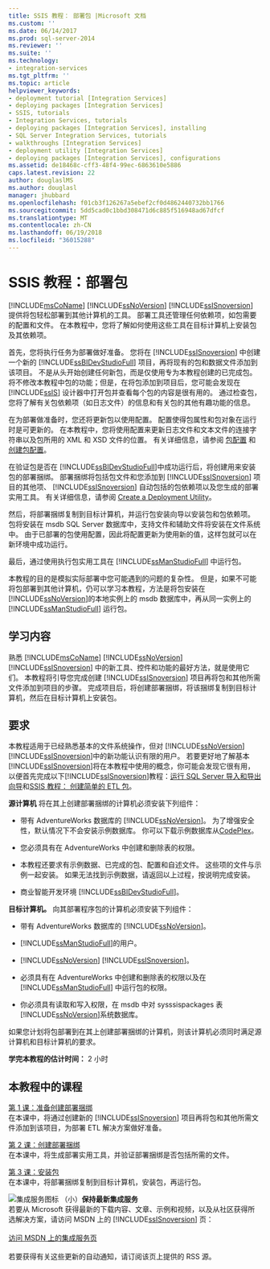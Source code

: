 ```yaml
---
title: SSIS 教程： 部署包 |Microsoft 文档
ms.custom: ''
ms.date: 06/14/2017
ms.prod: sql-server-2014
ms.reviewer: ''
ms.suite: ''
ms.technology:
- integration-services
ms.tgt_pltfrm: ''
ms.topic: article
helpviewer_keywords:
- deployment tutorial [Integration Services]
- deploying packages [Integration Services]
- SSIS, tutorials
- Integration Services, tutorials
- deploying packages [Integration Services], installing
- SQL Server Integration Services, tutorials
- walkthroughs [Integration Services]
- deployment utility [Integration Services]
- deploying packages [Integration Services], configurations
ms.assetid: de18468c-cff3-48f4-99ec-6863610e5886
caps.latest.revision: 22
author: douglaslMS
ms.author: douglasl
manager: jhubbard
ms.openlocfilehash: f01cb3f126267a5ebef2cf0d4862440732bb1766
ms.sourcegitcommit: 5dd5cad0c1bbd308471d6c885f516948ad67dfcf
ms.translationtype: MT
ms.contentlocale: zh-CN
ms.lasthandoff: 06/19/2018
ms.locfileid: "36015288"
---
```

# <a name="ssis-tutorial-deploying-packages"></a>SSIS 教程：部署包
  [!INCLUDE[msCoName](../includes/msconame-md.md)] [!INCLUDE[ssNoVersion](../includes/ssnoversion-md.md)] [!INCLUDE[ssISnoversion](../includes/ssisnoversion-md.md)] 提供将包轻松部署到其他计算机的工具。 部署工具还管理任何依赖项，如包需要的配置和文件。 在本教程中，您将了解如何使用这些工具在目标计算机上安装包及其依赖项。  
  
 首先，您将执行任务为部署做好准备。 您将在 [!INCLUDE[ssISnoversion](../includes/ssisnoversion-md.md)] 中创建一个新的 [!INCLUDE[ssBIDevStudioFull](../includes/ssbidevstudiofull-md.md)] 项目，再将现有的包和数据文件添加到该项目。 不是从头开始创建任何新包，而是仅使用专为本教程创建的已完成包。 将不修改本教程中包的功能；但是，在将包添加到项目后，您可能会发现在 [!INCLUDE[ssIS](../includes/ssis-md.md)] 设计器中打开包并查看每个包的内容是很有用的。 通过检查包，您将了解有关包依赖项（如日志文件）的信息和有关包的其他有趣功能的信息。  
  
 在为部署做准备时，您还将更新包以使用配置。 配置使得包属性和包对象在运行时是可更新的。 在本教程中，您将使用配置来更新日志文件和文本文件的连接字符串以及包所用的 XML 和 XSD 文件的位置。 有关详细信息，请参阅 [包配置](../../2014/integration-services/package-configurations.md) 和 [创建包配置](../../2014/integration-services/create-package-configurations.md)。  
  
 在验证包是否在 [!INCLUDE[ssBIDevStudioFull](../includes/ssbidevstudiofull-md.md)]中成功运行后，将创建用来安装包的部署捆绑。 部署捆绑将包括包文件和您添加到 [!INCLUDE[ssISnoversion](../includes/ssisnoversion-md.md)] 项目的其他项、 [!INCLUDE[ssISnoversion](../includes/ssisnoversion-md.md)] 自动包括的包依赖项以及您生成的部署实用工具。 有关详细信息，请参阅 [Create a Deployment Utility](../../2014/integration-services/create-a-deployment-utility.md)。  
  
 然后，将部署捆绑复制到目标计算机，并运行包安装向导以安装包和包依赖项。 包将安装在 msdb SQL Server 数据库中，支持文件和辅助文件将安装在文件系统中。 由于已部署的包使用配置，因此将配置更新为使用新的值，这样包就可以在新环境中成功运行。  
  
 最后，通过使用执行包实用工具在 [!INCLUDE[ssManStudioFull](../includes/ssmanstudiofull-md.md)] 中运行包。  
  
 本教程的目的是模拟实际部署中您可能遇到的问题的复杂性。 但是，如果不可能将包部署到其他计算机，仍可以学习本教程，方法是将包安装在 [!INCLUDE[ssNoVersion](../includes/ssnoversion-md.md)]的本地实例上的 msdb 数据库中，再从同一实例上的 [!INCLUDE[ssManStudioFull](../includes/ssmanstudiofull-md.md)] 运行包。  
  
## <a name="what-you-will-learn"></a>学习内容  
 熟悉 [!INCLUDE[msCoName](../includes/msconame-md.md)] [!INCLUDE[ssNoVersion](../includes/ssnoversion-md.md)] [!INCLUDE[ssISnoversion](../includes/ssisnoversion-md.md)] 中的新工具、控件和功能的最好方法，就是使用它们。 本教程将引导您完成创建 [!INCLUDE[ssISnoversion](../includes/ssisnoversion-md.md)] 项目再将包和其他所需文件添加到项目的步骤。 完成项目后，将创建部署捆绑，将该捆绑复制到目标计算机，然后在目标计算机上安装包。  
  
## <a name="requirements"></a>要求  
 本教程适用于已经熟悉基本的文件系统操作，但对 [!INCLUDE[ssNoVersion](../includes/ssnoversion-md.md)] [!INCLUDE[ssISnoversion](../includes/ssisnoversion-md.md)]中的新功能认识有限的用户。 若要更好地了解基本[!INCLUDE[ssISnoversion](../includes/ssisnoversion-md.md)]将在本教程中使用的概念，你可能会发现它很有用，以便首先完成以下[!INCLUDE[ssISnoversion](../includes/ssisnoversion-md.md)]教程：[运行 SQL Server 导入和导出向导](import-export-data/start-the-sql-server-import-and-export-wizard.md)和[SSIS 教程： 创建简单的 ETL 包](../integration-services/ssis-how-to-create-an-etl-package.md)。  
  
 **源计算机** 将在其上创建部署捆绑的计算机必须安装下列组件：  
  
-   带有 AdventureWorks 数据库的 [!INCLUDE[ssNoVersion](../includes/ssnoversion-md.md)]。 为了增强安全性，默认情况下不会安装示例数据库。 你可以下载示例数据库从[CodePlex](http://msftdbprodsamples.codeplex.com/releases/view/125550)。  
  
-   您必须具有在 AdventureWorks 中创建和删除表的权限。  
  
-   本教程还要求有示例数据、已完成的包、配置和自述文件。 这些项的文件与示例一起安装。 如果无法找到示例数据，请返回以上过程，按说明完成安装。  
  
-   商业智能开发环境 [!INCLUDE[ssBIDevStudioFull](../includes/ssbidevstudiofull-md.md)]。  
  
 **目标计算机。** 向其部署程序包的计算机必须安装下列组件：  
  
-   带有 AdventureWorks 数据库的 [!INCLUDE[ssNoVersion](../includes/ssnoversion-md.md)]。  
  
-   [!INCLUDE[ssManStudioFull](../includes/ssmanstudiofull-md.md)]的用户。  
  
-   [!INCLUDE[ssNoVersion](../includes/ssnoversion-md.md)] [!INCLUDE[ssISnoversion](../includes/ssisnoversion-md.md)]。  
  
-   必须具有在 AdventureWorks 中创建和删除表的权限以及在 [!INCLUDE[ssManStudioFull](../includes/ssmanstudiofull-md.md)] 中运行包的权限。  
  
-   你必须具有读取和写入权限，在 msdb 中对 sysssispackages 表[!INCLUDE[ssNoVersion](../includes/ssnoversion-md.md)]系统数据库。  
  
 如果您计划将包部署到在其上创建部署捆绑的计算机，则该计算机必须同时满足源计算机和目标计算机的要求。  
  
 **学完本教程的估计时间：** 2 小时  
  
## <a name="lessons-in-this-tutorial"></a>本教程中的课程  
 [第 1 课：准备创建部署捆绑](../integration-services/lesson-1-preparing-to-create-the-deployment-bundle.md)  
 在本课中，将通过创建新的 [!INCLUDE[ssISnoversion](../includes/ssisnoversion-md.md)] 项目再将包和其他所需文件添加到该项目，为部署 ETL 解决方案做好准备。  
  
 [第 2 课：创建部署捆绑](../integration-services/lesson-2-create-the-deployment-bundle-in-ssis.md)  
 在本课中，将生成部署实用工具，并验证部署捆绑是否包括所需的文件。  
  
 [第 3 课：安装包](../integration-services/lesson-3-install-ssis-package.md)  
 在本课中，将部署捆绑复制到目标计算机，安装包，再运行包。  
  
![集成服务图标 （小）](media/dts-16.gif "Integration Services 图标 （小）")**保持最新集成服务** <br /> 若要从 Microsoft 获得最新的下载内容、文章、示例和视频，以及从社区获得所选解决方案，请访问 MSDN 上的 [!INCLUDE[ssISnoversion](../includes/ssisnoversion-md.md)] 页：<br /><br /> [访问 MSDN 上的集成服务页](http://go.microsoft.com/fwlink/?LinkId=136655)<br /><br /> 若要获得有关这些更新的自动通知，请订阅该页上提供的 RSS 源。  
  
  